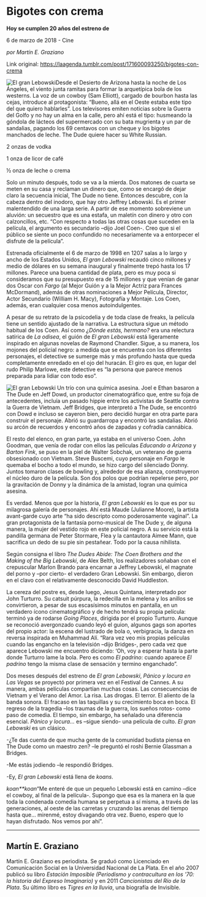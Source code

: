# Bigotes con crema

**Hoy se cumplen 20 años del estreno de**

6 de marzo de 2018 - Cine

_por Martín E. Graziano_

Link original: https://laagenda.tumblr.com/post/171600093250/bigotes-con-crema

![El gran Lebowski](https://64.media.tumblr.com/849e6760e2623e792dd65c5cc9f1e9a5/tumblr_inline_pk0laq9JpC1t6q87u_500.jpg)Desde el Desierto de Arizona hasta la noche de Los Ángeles, el viento junta ramitas para formar la arquetípica bola de los westerns. La voz de un cowboy (Sam Elliott), cargado de bourbon hasta las cejas, introduce al protagonista: “Bueno, allá en el Oeste estaba este tipo del que quiero hablarles”. Los televisores emiten noticias sobre la Guerra del Golfo y no hay un alma en la calle, pero ahí está el tipo: husmeando la góndola de lácteos del supermercado con su bata mugrienta y un par de sandalias, pagando los 69 centavos con un cheque y los bigotes manchados de leche. The Dude quiere hacer su White Russian.

2 onzas de vodka  

1 onza de licor de café  

½ onza de leche o crema 

Solo un minuto después, todo se va a la mierda. Dos matones de cuarta se meten en su casa y reclaman un dinero que, como se encargó de dejar claro la secuencia inicial, The Dude no tiene. Entonces descubre, con la cabeza dentro del inodoro, que hay otro Jeffrey Lebowski. Es el primer malentendido de una larga serie. A partir de ese momento sobreviene un aluvión: un secuestro que es una estafa, un maletín con dinero y otro con calzoncillos, etc. “Con respecto a todas las otras cosas que suceden en la película, el argumento es secundario –dijo Joel Coen-. Creo que si el público se siente un poco confundido no necesariamente va a entorpecer el disfrute de la película”.

Estrenada oficialmente el 6 de marzo de 1998 en 1207 salas a lo largo y ancho de los Estados Unidos, *El gran Lebowski* recaudó cinco millones y medio de dólares en su semana inaugural y finalmente trepó hasta los 17 millones. Parece una buena cantidad de plata, pero es muy poca si consideramos que su presupuesto era de 15 millones y que venían de ganar dos Oscar con *Fargo* (al Mejor Guión y a la Mejor Actriz para Frances McDormand), además de otras nominaciones a Mejor Película, Director, Actor Secundario (William H. Macy), Fotografía y Montaje. Los Coen, además, eran cualquier cosa menos autoindulgentes. 

A pesar de su retrato de la psicodelia y de toda clase de freaks, la película tiene un sentido ajustado de la narrativa. La estructura sigue un método habitual de los Coen. Así como *¿Dónde estás, hermano?* era una relectura satírica de *La odisea*, el guión de *El gran Lebowski* está ligeramente inspirado en algunas novelas de Raymond Chandler. Sigue, a su manera, los mojones del policial negro: a medida que se encuentra con los diferentes personajes, el detective se sumerge más y más profundo hasta que queda completamente enredado en el ojo del huracán. El giro es que, en lugar del rudo Philip Marlowe, este detective es “la persona que parece menos preparada para lidiar con todo eso”. 

![El gran Lebowski](https://64.media.tumblr.com/849e6760e2623e792dd65c5cc9f1e9a5/tumblr_inline_pk0laq9JpC1t6q87u_500.jpg) Un trío con una química asesina. Joel e Ethan basaron a The Dude en Jeff Dowd, un productor cinematográfico que, entre su foja de antecedentes, incluía un pasado hippie entre los activistas de Seattle contra la Guerra de Vietnam. Jeff Bridges, que interpretó a The Dude, se encontró con Dowd e incluso se cayeron bien, pero decidió hurgar en otra parte para construir el personaje. Abrió su guardarropa y encontró las sandalias. Abrió su arcón de recuerdos y encontró años de zapadas y cofradía cannábica. 

El resto del elenco, en gran parte, ya estaba en el universo Coen. John Goodman, que venía de rodar con ellos las películas *Educando a Arizona* y *Barton Fink*, se puso en la piel de Walter Sobchak, un veterano de guerra obsesionado con Vietnam. Steve Buscemi, cuyo personaje en *Fargo* le quemaba el bocho a todo el mundo, se hizo cargo del silenciado Donny. Juntos tomaron clases de bowling y, alrededor de esa alianza, construyeron el núcleo duro de la película. Son dos polos que podrían repelerse pero, por la gravitación de Donny y la dinámica de la amistad, logran una química asesina. 

Es verdad. Menos que por la historia, *El gran Lebowski* es lo que es por su milagrosa galería de personajes. Ahí está Maude (Julianne Moore), la artista avant-garde cuyo arte “ha sido descripto como poderosamente vaginal”. La gran protagonista de la fantasía porno-musical de The Dude y, de alguna manera, la mujer del vestido rojo en este policial negro. A su servicio está la pandilla germana de Peter Stormare, Flea y la cantautora Aimee Mann, que sacrifica un dedo de su pie sin pestañear. Todo por la causa nihilista.

Según consigna el libro *The Dudes Abide: The Coen Brothers and the Making of the Big Lebowski*, de Alex Belth, los realizadores soñaban con el crepuscular Marlon Brando para encarnar a Jeffrey Lebowski, el magnate del porno y –por cierto- el verdadero Gran Lebowski. Sin embargo, dieron en el clavo con el relativamente desconocido David Huddleston.

La cereza del postre es, desde luego, Jesus Quintana, interpretado por John Turturro. Su catsuit púrpura, la redecilla en la melena y los anillos se convirtieron, a pesar de sus escasísimos minutos en pantalla, en un verdadero ícono cinematográfico y de hecho tendrá su propia película: terminó ya de rodarse *Going Places*, dirigida por el propio Turturro. Aunque se reconoció avergonzado cuando leyó el guion, algunos gags son aportes del propio actor: la escena del lustrado de bola o, verbigracia, la danza en reversa inspirada en Muhammad Alí. “Rara vez veo mis propias películas cuando las engancho en la televisión –dijo Bridges-, pero cada vez que aparece Lebowski me encuentro diciendo: ‘Oh, voy a esperar hasta la parte donde Turturro lame la bola. Pero es como *El padrino*: cuando aparece *El padrino* tengo la misma clase de sensación y termino enganchado”.

Dos meses después del estreno de *El gran Lebowski*, *Pánico y locura en Las Vegas* se proyectó por primera vez en el Festival de Cannes. A su manera, ambas películas compartían muchas cosas. Las consecuencias de Vietnam y el Verano del Amor. La risa. Las drogas. El terror. El aliento de la banda sonora. El fracaso en las taquillas y su crecimiento boca en boca. El regreso de la tragedia –los traumas de la guerra, los sueños rotos- como paso de comedia. El tiempo, sin embargo, ha señalado una diferencia esencial. *Pánico y locura…* es –sigue siendo- una película de culto. *El gran Lebowski* es un clásico.

-¿Te das cuenta de que mucha gente de la comunidad budista piensa en The Dude como un maestro zen? –le preguntó el roshi Bernie Glassman a Bridges.  


-Me estás jodiendo –le respondió Bridges.  


-Ey, *El gran Lebowski* está llena de *koans*.

*koan**koan*“Me enteré de que un pequeño Lebowski está en camino –dice el cowboy, al final de la película-. Supongo que esa es la manera en la que toda la condenada comedia humana se perpetua a sí misma, a través de las generaciones, al oeste de las carretas y cruzando las arenas del tiempo hasta que… mirenmé, estoy divagando otra vez. Bueno, espero que lo hayan disfrutado. Nos vemos por ahí”.

  




---

 Martín E. Graziano
-------------------

 Martín E. Graziano es periodista. Se graduó como Licenciado en Comunicación Social en la Universidad Nacional de La Plata. En el año 2007 publicó su libro *Estación Imposible (Periodismo y contracultura en los '70: la historia del Expreso Imaginario)* y en 2011 *Cancionistas del Río de la Plata*. Su último libro es *Tigres en la lluvia*, una biografía de Invisible. 

